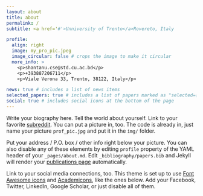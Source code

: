 ```yaml
---
layout: about
title: about
permalink: /
subtitle: <a href='#'>Unniversity of Trento</a>Rovereto, Italy

profile:
  align: right
  image: my_pro_pic.jpeg
  image_circular: false # crops the image to make it circular
  more_info: >
    <p>shantanu.cse@std.cu.ac.bd</p>
    <p>+393887206711</p>
    <p>Viale Verona 33, Trento, 38122, Italy</p>

news: true # includes a list of news items
selected_papers: true # includes a list of papers marked as "selected={true}"
social: true # includes social icons at the bottom of the page
---
```


Write your biography here. Tell the world about yourself. Link to your favorite [subreddit](http://reddit.com). You can put a picture in, too. The code is already in, just name your picture `prof_pic.jpg` and put it in the `img/` folder.

Put your address / P.O. box / other info right below your picture. You can also disable any of these elements by editing `profile` property of the YAML header of your `_pages/about.md`. Edit `_bibliography/papers.bib` and Jekyll will render your [publications page](/al-folio/publications/) automatically.

Link to your social media connections, too. This theme is set up to use [Font Awesome icons](https://fontawesome.com/) and [Academicons](https://jpswalsh.github.io/academicons/), like the ones below. Add your Facebook, Twitter, LinkedIn, Google Scholar, or just disable all of them.
